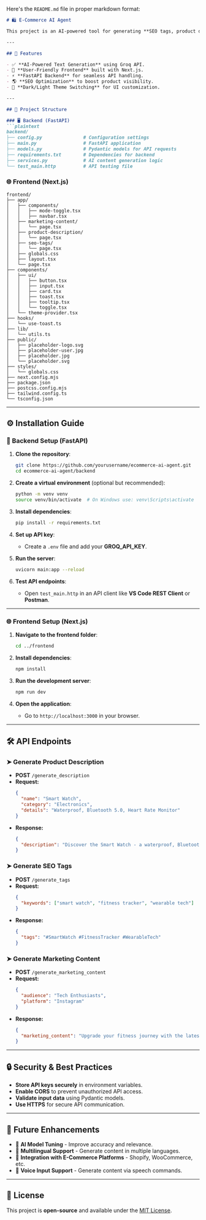 Here's the `README.md` file in proper markdown format:  

```markdown
# 🛍️ E-Commerce AI Agent

This project is an AI-powered tool for generating **SEO tags, product descriptions, and marketing content** for Etsy and other e-commerce platforms. It features a **FastAPI backend** and a **Next.js frontend**, integrating the **Groq API** for AI-driven content generation.

---

## 🚀 Features

- ✅ **AI-Powered Text Generation** using Groq API.
- 🎨 **User-Friendly Frontend** built with Next.js.
- ⚡ **FastAPI Backend** for seamless API handling.
- 🌎 **SEO Optimization** to boost product visibility.
- 🔄 **Dark/Light Theme Switching** for UI customization.

---

## 📂 Project Structure

### 🖥️ Backend (FastAPI)
```plaintext
backend/
├── config.py               # Configuration settings
├── main.py                 # FastAPI application
├── models.py               # Pydantic models for API requests
├── requirements.txt        # Dependencies for backend
├── services.py             # AI content generation logic
└── test_main.http          # API testing file
```

### 🌐 Frontend (Next.js)
```plaintext
frontend/
├── app/
│   ├── components/
│   │   ├── mode-toggle.tsx
│   │   ├── navbar.tsx
│   ├── marketing-content/
│   │   └── page.tsx
│   ├── product-description/
│   │   └── page.tsx
│   ├── seo-tags/
│   │   └── page.tsx
│   ├── globals.css
│   ├── layout.tsx
│   └── page.tsx
├── components/
│   ├── ui/
│   │   ├── button.tsx
│   │   ├── input.tsx
│   │   ├── card.tsx
│   │   ├── toast.tsx
│   │   ├── tooltip.tsx
│   │   └── toggle.tsx
│   └── theme-provider.tsx
├── hooks/
│   └── use-toast.ts
├── lib/
│   └── utils.ts
├── public/
│   ├── placeholder-logo.svg
│   ├── placeholder-user.jpg
│   ├── placeholder.jpg
│   └── placeholder.svg
├── styles/
│   └── globals.css
├── next.config.mjs
├── package.json
├── postcss.config.mjs
├── tailwind.config.ts
└── tsconfig.json
```

---

## ⚙️ Installation Guide

### 🔧 Backend Setup (FastAPI)
1. **Clone the repository**:
   ```sh
   git clone https://github.com/yourusername/ecommerce-ai-agent.git
   cd ecommerce-ai-agent/backend
   ```

2. **Create a virtual environment** (optional but recommended):
   ```sh
   python -m venv venv
   source venv/bin/activate  # On Windows use: venv\Scripts\activate
   ```

3. **Install dependencies**:
   ```sh
   pip install -r requirements.txt
   ```

4. **Set up API key**:
   - Create a `.env` file and add your **GROQ_API_KEY**.

5. **Run the server**:
   ```sh
   uvicorn main:app --reload
   ```

6. **Test API endpoints**:
   - Open `test_main.http` in an API client like **VS Code REST Client** or **Postman**.

---

### 🌐 Frontend Setup (Next.js)
1. **Navigate to the frontend folder**:
   ```sh
   cd ../frontend
   ```

2. **Install dependencies**:
   ```sh
   npm install
   ```

3. **Run the development server**:
   ```sh
   npm run dev
   ```

4. **Open the application**:
   - Go to `http://localhost:3000` in your browser.

---

## 🛠️ API Endpoints

### ➤ Generate Product Description
- **POST** `/generate_description`
- **Request:**
  ```json
  {
    "name": "Smart Watch",
    "category": "Electronics",
    "details": "Waterproof, Bluetooth 5.0, Heart Rate Monitor"
  }
  ```
- **Response:**
  ```json
  {
    "description": "Discover the Smart Watch - a waterproof, Bluetooth 5.0-enabled device with a built-in heart rate monitor..."
  }
  ```

### ➤ Generate SEO Tags
- **POST** `/generate_tags`
- **Request:**
  ```json
  {
    "keywords": ["smart watch", "fitness tracker", "wearable tech"]
  }
  ```
- **Response:**
  ```json
  {
    "tags": "#SmartWatch #FitnessTracker #WearableTech"
  }
  ```

### ➤ Generate Marketing Content
- **POST** `/generate_marketing_content`
- **Request:**
  ```json
  {
    "audience": "Tech Enthusiasts",
    "platform": "Instagram"
  }
  ```
- **Response:**
  ```json
  {
    "marketing_content": "Upgrade your fitness journey with the latest Smart Watch! #WearableTech"
  }
  ```

---

## 🔒 Security & Best Practices

- **Store API keys securely** in environment variables.
- **Enable CORS** to prevent unauthorized API access.
- **Validate input data** using Pydantic models.
- **Use HTTPS** for secure API communication.

---

## 🎯 Future Enhancements

- 🔹 **AI Model Tuning** - Improve accuracy and relevance.
- 🔹 **Multilingual Support** - Generate content in multiple languages.
- 🔹 **Integration with E-Commerce Platforms** - Shopify, WooCommerce, etc.
- 🔹 **Voice Input Support** - Generate content via speech commands.

---

## 📜 License
This project is **open-source** and available under the [MIT License](LICENSE).
